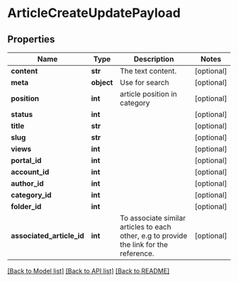# ArticleCreateUpdatePayload

## Properties
Name | Type | Description | Notes
------------ | ------------- | ------------- | -------------
**content** | **str** | The text content. | [optional] 
**meta** | **object** | Use for search | [optional] 
**position** | **int** | article position in category | [optional] 
**status** | **int** |  | [optional] 
**title** | **str** |  | [optional] 
**slug** | **str** |  | [optional] 
**views** | **int** |  | [optional] 
**portal_id** | **int** |  | [optional] 
**account_id** | **int** |  | [optional] 
**author_id** | **int** |  | [optional] 
**category_id** | **int** |  | [optional] 
**folder_id** | **int** |  | [optional] 
**associated_article_id** | **int** | To associate similar articles to each other, e.g to provide the link for the reference. | [optional] 

[[Back to Model list]](../README.md#documentation-for-models) [[Back to API list]](../README.md#documentation-for-api-endpoints) [[Back to README]](../README.md)

